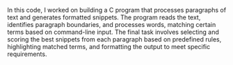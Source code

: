 In this code, I worked on building a C program that processes paragraphs of text and generates formatted snippets. The program reads the text, identifies paragraph boundaries, and processes words, matching certain terms based on command-line input. The final task involves selecting and scoring the best snippets from each paragraph based on predefined rules, highlighting matched terms, and formatting the output to meet specific requirements.
